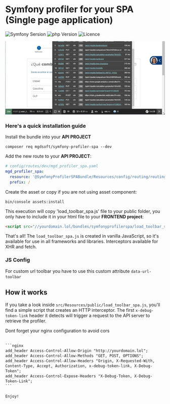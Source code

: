 # Symfony profiler for your SPA (Single page application)

![Symfony Sersion](https://img.shields.io/badge/Symfony-5/6-purple.svg?style=flat-square&logo=symfony)
![php Version](https://img.shields.io/badge/php-7/8-blueviolet)
![Licence](https://img.shields.io/badge/Licence-MIT-brightgreen)


![example](https://github.com/MGDSoft/symfony-profiler-spa/blob/main/docs/example_profiler_spa.jpg?raw=true "asd")

### Here's a quick installation guide

Install the bundle into your **API PROJECT**

```shell
composer req mgdsoft/symfony-profiler-spa --dev
```

Add the new route to your **API PROJECT**:

```yaml
# config/routes/dev/mgd_profiler_spa.yaml
mgd_profiler_spa:
  resource: '@SymfonyProfilerSPABundle/Resources/config/routing/routing.yml'
  prefix: /
```

Create the asset or copy if you are not using asset component:

```shell
bin/console assets:install
```

This execution will copy 'load_toolbar_spa.js' file to your public folder, you only have to include it in your html file
to your **FRONTEND project**:

```html
<script src="//yourdomain.lol/bundles/symfonyprofilerspa/load_toolbar_spa.js"></script>
```

That's all! The `load_toolbar_spa.js` is created in vanilla JavaScript, so it's available for use in all frameworks and
libraries. Interceptors available for XHR and fetch.

### JS Config

For custom url toolbar you have to use this custom attribute `data-url-toolbar`

<script src="//yourdomain.lol/bundles/symfonyprofilerspa/load_toolbar_spa.js" defer data-url-toolbar="{HOST}/internal/toolbar/{TOKEN}"></script>

## How it works

If you take a look inside `src/Resources/public/load_toolbar_spa.js`, you'll find a simple script that creates an HTTP
interceptor. The first `x-debug-token-link` header it detects will trigger a request to the API server to retrieve the
profiler.

Dont forget your nginx configuration to avoid cors 

````

```nginx
add_header Access-Control-Allow-Origin "http://yourdomain.lol";
add_header Access-Control-Allow-Methods "GET, POST, OPTIONS";
add_header Access-Control-Allow-Headers "Origin, X-Requested-With, Content-Type, Accept, Authorization, x-debug-token-link, X-Debug-Token";
add_header Access-Control-Expose-Headers "X-Debug-Token, X-Debug-Token-Link";
```

Enjoy!
